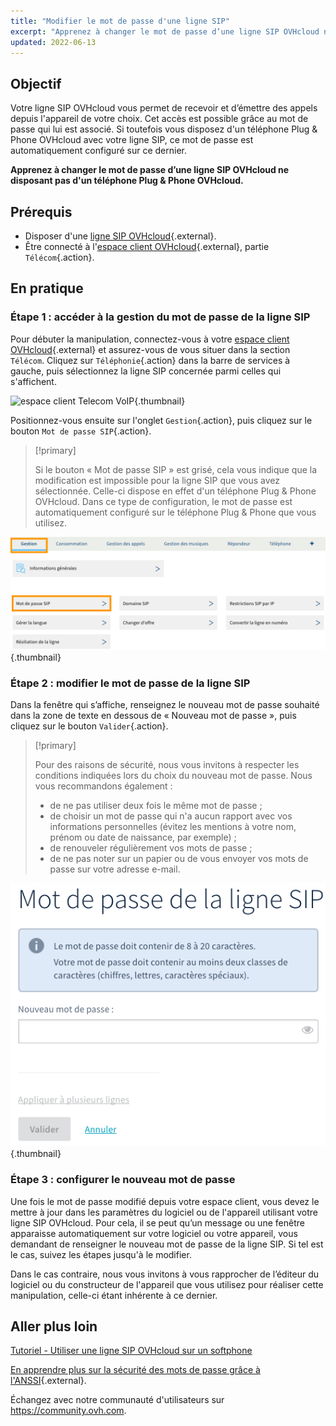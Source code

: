 ```yaml
---
title: "Modifier le mot de passe d'une ligne SIP"
excerpt: "Apprenez à changer le mot de passe d’une ligne SIP OVHcloud ne disposant pas d'un téléphone Plug & Phone OVHcloud"
updated: 2022-06-13
---
```


## Objectif

Votre ligne SIP OVHcloud vous permet de recevoir et d’émettre des appels depuis l'appareil de votre choix. Cet accès est possible grâce au mot de passe qui lui est associé. Si toutefois vous disposez d'un téléphone Plug & Phone OVHcloud avec votre ligne SIP, ce mot de passe est automatiquement configuré sur ce dernier. 

**Apprenez à changer le mot de passe d’une ligne SIP OVHcloud ne disposant pas d'un téléphone Plug & Phone OVHcloud.**

## Prérequis

- Disposer d'une [ligne SIP OVHcloud](https://www.ovhtelecom.fr/telephonie/voip/){.external}.
- Être connecté à l'[espace client OVHcloud](https://www.ovh.com/auth/?action=gotomanager&from=https://www.ovh.com/fr/&ovhSubsidiary=fr){.external}, partie `Télécom`{.action}.

## En pratique

### Étape 1 : accéder à la gestion du mot de passe de la ligne SIP

Pour débuter la manipulation, connectez-vous à votre [espace client OVHcloud](https://www.ovh.com/auth/?action=gotomanager&from=https://www.ovh.com/fr/&ovhSubsidiary=fr){.external} et assurez-vous de vous situer dans la section `Télécom`. Cliquez sur `Téléphonie`{.action} dans la barre de services à gauche, puis sélectionnez la ligne SIP concernée parmi celles qui s'affichent. 

![espace client Telecom VoIP](https://raw.githubusercontent.com/ovh/docs/master/templates/control-panel/product-selection/telecom/tpl-telecom-02-fr-voip.png){.thumbnail}

Positionnez-vous ensuite sur l'onglet `Gestion`{.action}, puis cliquez sur le bouton `Mot de passe SIP`{.action}.

> [!primary]
>
> Si le bouton « Mot de passe SIP » est grisé, cela vous indique que la modification est impossible pour la ligne SIP que vous avez sélectionnée. Celle-ci dispose en effet d'un téléphone Plug & Phone OVHcloud. Dans ce type de configuration, le mot de passe est automatiquement configuré sur le téléphone Plug & Phone que vous utilisez. 
>

![passwordsip](images/password-sip-step1.png){.thumbnail}

### Étape 2 : modifier le mot de passe de la ligne SIP

Dans la fenêtre qui s’affiche, renseignez le nouveau mot de passe souhaité dans la zone de texte en dessous de « Nouveau mot de passe », puis cliquez sur le bouton `Valider`{.action}.

> [!primary]
>
> Pour des raisons de sécurité, nous vous invitons à respecter les conditions indiquées lors du choix du nouveau mot de passe. Nous vous recommandons également :
>
> - de ne pas utiliser deux fois le même mot de passe ;
> - de choisir un mot de passe qui n'a aucun rapport avec vos informations personnelles (évitez les mentions à votre nom, prénom ou date de naissance, par exemple) ;
> - de renouveler régulièrement vos mots de passe ;
> - de ne pas noter sur un papier ou de vous envoyer vos mots de passe sur votre adresse e-mail.
>

![passwordsip](images/password-sip-step2.png){.thumbnail}

### Étape 3 : configurer le nouveau mot de passe

Une fois le mot de passe modifié depuis votre espace client, vous devez le mettre à jour dans les paramètres du logiciel ou de l'appareil utilisant votre ligne SIP OVHcloud. Pour cela, il se peut qu’un message ou une fenêtre apparaisse automatiquement sur votre logiciel ou votre appareil, vous demandant de renseigner le nouveau mot de passe de la ligne SIP. Si tel est le cas, suivez les étapes jusqu'à le modifier.

Dans le cas contraire, nous vous invitons à vous rapprocher de l’éditeur du logiciel ou du constructeur de l'appareil que vous utilisez pour réaliser cette manipulation, celle-ci étant inhérente à ce dernier.

## Aller plus loin

[Tutoriel - Utiliser une ligne SIP OVHcloud sur un softphone](/pages/web_cloud/phone_and_fax/voip/register-sip-softphone)

[En apprendre plus sur la sécurité des mots de passe grâce à l'ANSSI](http://www.ssi.gouv.fr/guide/mot-de-passe/){.external}.

Échangez avec notre communauté d'utilisateurs sur <https://community.ovh.com>.